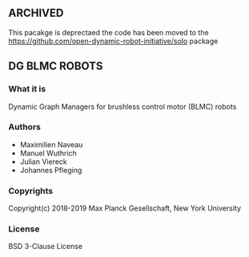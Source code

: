 ARCHIVED
--------

This pacakge is deprectaed the code has been moved to the https://github.com/open-dynamic-robot-initiative/solo package


DG BLMC ROBOTS
--------------

### What it is

Dynamic Graph Managers for brushless control motor (BLMC) robots

### Authors

- Maximilien Naveau
- Manuel Wuthrich
- Julian Viereck
- Johannes Pfleging 

### Copyrights

Copyright(c) 2018-2019 Max Planck Gesellschaft, New York University

### License

BSD 3-Clause License


